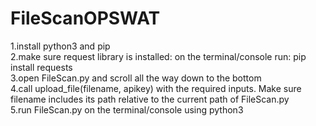 # FileScanOPSWAT

1.install python3 and pip <br>
2.make sure request library is installed: on the terminal/console run: pip install requests <br>
3.open FileScan.py and scroll all the way down to the bottom <br>
4.call upload_file(filename, apikey) with the required inputs. Make sure filename includes its path relative to the current path of FileScan.py <br>
5.run FileScan.py on the terminal/console using python3 <br>
